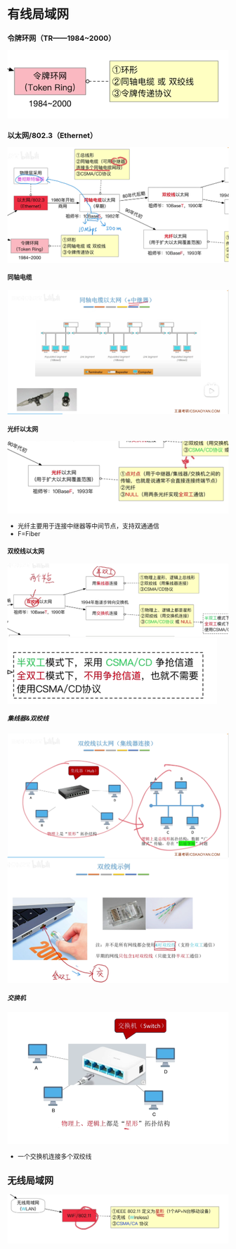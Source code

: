 


# 有线局域网
### 令牌环网（TR——1984~2000）
![输入图片说明](/imgs/2025-07-31/h6f1g5PhLIM9ET55.png)

### 以太网/802.3（Ethernet）
![输入图片说明](/imgs/2025-07-31/adiBx1dSXYitFjPN.png)

#### 同轴电缆
![输入图片说明](/imgs/2025-07-31/j7o7jsFJYCnkuTuf.png)

#### 光纤以太网
![输入图片说明](/imgs/2025-07-31/ng3iUkSDQS7o2AgG.png)
- 光纤主要用于连接中继器等中间节点，支持双通通信
- F=Fiber

#### 双绞线以太网
![输入图片说明](/imgs/2025-07-31/CTMnB1Eqzw2kqmAp.png)
![输入图片说明](/imgs/2025-07-31/ky5SqVf8J8tIALKm.png)
##### 集线器&双绞线
![输入图片说明](/imgs/2025-07-31/ojRJlaRfqk61j27C.png)
![输入图片说明](/imgs/2025-07-31/7vkGG5v0i2dmJIdx.png)
##### 交换机
![输入图片说明](/imgs/2025-07-31/xTyavHwMbsGgRyVW.png)
- 一个交换机连接多个双绞线

## 无线局域网
![输入图片说明](/imgs/2025-07-31/4shP826hqg8RFRfL.png)
<!--stackedit_data:
eyJoaXN0b3J5IjpbLTY5MzU4MzYyMV19
-->